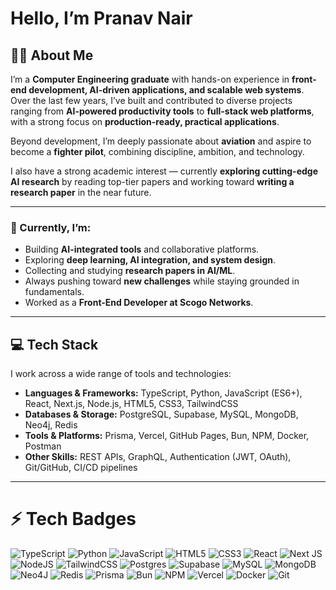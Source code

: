 # Hello, I’m Pranav Nair  

## 👨‍💻 About Me  
I’m a **Computer Engineering graduate** with hands-on experience in **front-end development, AI-driven applications, and scalable web systems**. Over the last few years, I’ve built and contributed to diverse projects ranging from **AI-powered productivity tools** to **full-stack web platforms**, with a strong focus on **production-ready, practical applications**.  

Beyond development, I’m deeply passionate about **aviation** and aspire to become a **fighter pilot**, combining discipline, ambition, and technology.  

I also have a strong academic interest — currently **exploring cutting-edge AI research** by reading top-tier papers and working toward **writing a research paper** in the near future.  

---

### 🚀 Currently, I’m:  
- Building **AI-integrated tools** and collaborative platforms.   
- Exploring **deep learning, AI integration, and system design**.  
- Collecting and studying **research papers in AI/ML**.  
- Always pushing toward **new challenges** while staying grounded in fundamentals.
- Worked as a **Front-End Developer at Scogo Networks**.   

---

## 💻 Tech Stack  

I work across a wide range of tools and technologies:  

- **Languages & Frameworks:** TypeScript, Python, JavaScript (ES6+), React, Next.js, Node.js, HTML5, CSS3, TailwindCSS  
- **Databases & Storage:** PostgreSQL, Supabase, MySQL, MongoDB, Neo4j, Redis  
- **Tools & Platforms:** Prisma, Vercel, GitHub Pages, Bun, NPM, Docker, Postman  
- **Other Skills:** REST APIs, GraphQL, Authentication (JWT, OAuth), Git/GitHub, CI/CD pipelines  

---

# ⚡ Tech Badges  

![TypeScript](https://img.shields.io/badge/typescript-%23007ACC.svg?style=for-the-badge&logo=typescript&logoColor=white) ![Python](https://img.shields.io/badge/python-3670A0?style=for-the-badge&logo=python&logoColor=ffdd54) ![JavaScript](https://img.shields.io/badge/javascript-%23323330.svg?style=for-the-badge&logo=javascript&logoColor=%23F7DF1E) ![HTML5](https://img.shields.io/badge/html5-%23E34F26.svg?style=for-the-badge&logo=html5&logoColor=white) ![CSS3](https://img.shields.io/badge/css3-%231572B6.svg?style=for-the-badge&logo=css3&logoColor=white) ![React](https://img.shields.io/badge/react-%2320232a.svg?style=for-the-badge&logo=react&logoColor=%2361DAFB) ![Next JS](https://img.shields.io/badge/Next-black?style=for-the-badge&logo=next.js&logoColor=white) ![NodeJS](https://img.shields.io/badge/node.js-6DA55F?style=for-the-badge&logo=node.js&logoColor=white) ![TailwindCSS](https://img.shields.io/badge/tailwindcss-%2338B2AC.svg?style=for-the-badge&logo=tailwind-css&logoColor=white) ![Postgres](https://img.shields.io/badge/postgres-%23316192.svg?style=for-the-badge&logo=postgresql&logoColor=white) ![Supabase](https://img.shields.io/badge/Supabase-3ECF8E?style=for-the-badge&logo=supabase&logoColor=white) ![MySQL](https://img.shields.io/badge/mysql-4479A1.svg?style=for-the-badge&logo=mysql&logoColor=white) ![MongoDB](https://img.shields.io/badge/MongoDB-%234ea94b.svg?style=for-the-badge&logo=mongodb&logoColor=white) ![Neo4J](https://img.shields.io/badge/Neo4j-008CC1?style=for-the-badge&logo=neo4j&logoColor=white) ![Redis](https://img.shields.io/badge/redis-%23DD0031.svg?style=for-the-badge&logo=redis&logoColor=white) ![Prisma](https://img.shields.io/badge/Prisma-3982CE?style=for-the-badge&logo=Prisma&logoColor=white) ![Bun](https://img.shields.io/badge/Bun-%23000000.svg?style=for-the-badge&logo=bun&logoColor=white) ![NPM](https://img.shields.io/badge/NPM-%23CB3837.svg?style=for-the-badge&logo=npm&logoColor=white) ![Vercel](https://img.shields.io/badge/vercel-%23000000.svg?style=for-the-badge&logo=vercel&logoColor=white) ![Docker](https://img.shields.io/badge/docker-%230db7ed.svg?style=for-the-badge&logo=docker&logoColor=white) ![Git](https://img.shields.io/badge/git-%23F05033.svg?style=for-the-badge&logo=git&logoColor=white)  

